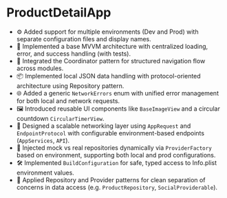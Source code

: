 # ProductDetailApp
- ⚙️ Added support for multiple environments (Dev and Prod) with separate configuration files and display names.
- 🧱 Implemented a base MVVM architecture with centralized loading, error, and success handling (with tests).
- 🧭 Integrated the Coordinator pattern for structured navigation flow across modules.
- 📦 Implemented local JSON data handling with protocol-oriented architecture using Repository pattern.
- 🌐 Added a generic `NetworkErrors` enum with unified error management for both local and network requests.
- 🖼️ Introduced reusable UI components like `BaseImageView` and a circular countdown `CircularTimerView`.
- 🧩 Designed a scalable networking layer using `AppRequest` and `EndpointProtocol` with configurable environment-based endpoints (`AppServices`, `API`).
- 🧪 Injected mock vs real repositories dynamically via `ProviderFactory` based on environment, supporting both local and prod configurations.
- 🛠️ Implemented `BuildConfiguration` for safe, typed access to Info.plist environment values.
- 🧠 Applied Repository and Provider patterns for clean separation of concerns in data access (e.g. `ProductRepository`, `SocialProviderable`).
